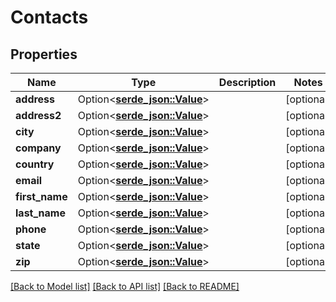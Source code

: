 # Contacts

## Properties

Name | Type | Description | Notes
------------ | ------------- | ------------- | -------------
**address** | Option<[**serde_json::Value**](.md)> |  | [optional]
**address2** | Option<[**serde_json::Value**](.md)> |  | [optional]
**city** | Option<[**serde_json::Value**](.md)> |  | [optional]
**company** | Option<[**serde_json::Value**](.md)> |  | [optional]
**country** | Option<[**serde_json::Value**](.md)> |  | [optional]
**email** | Option<[**serde_json::Value**](.md)> |  | [optional]
**first_name** | Option<[**serde_json::Value**](.md)> |  | [optional]
**last_name** | Option<[**serde_json::Value**](.md)> |  | [optional]
**phone** | Option<[**serde_json::Value**](.md)> |  | [optional]
**state** | Option<[**serde_json::Value**](.md)> |  | [optional]
**zip** | Option<[**serde_json::Value**](.md)> |  | [optional]

[[Back to Model list]](../README.md#documentation-for-models) [[Back to API list]](../README.md#documentation-for-api-endpoints) [[Back to README]](../README.md)


